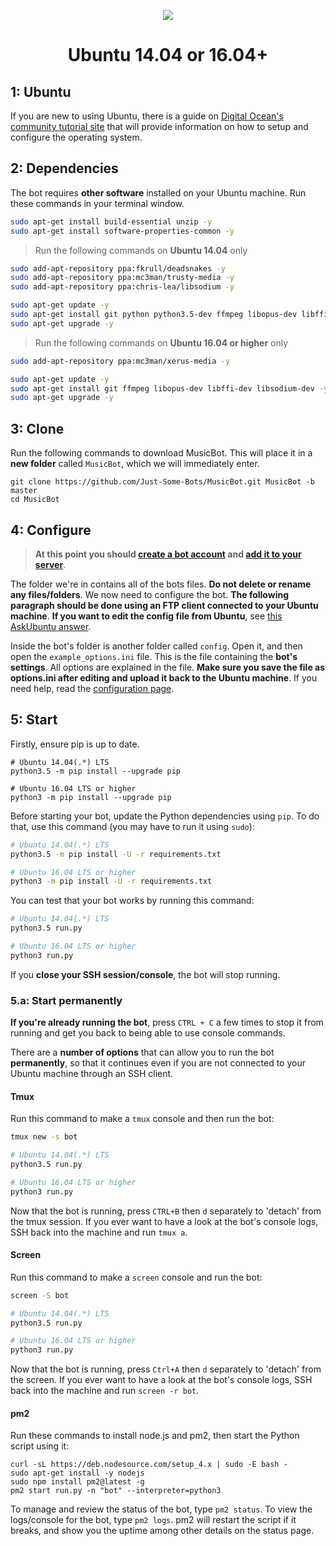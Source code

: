 <p align="center">
<img src="http://i.imgur.com/iqvMAWb.png">
</p>

<h1 align="center">Ubuntu 14.04 or 16.04+</h1>

## 1: Ubuntu
If you are new to using Ubuntu, there is a guide on [Digital Ocean's community tutorial site](https://www.digitalocean.com/community/tutorials/initial-server-setup-with-ubuntu-14-04) that will provide information on how to setup and configure the operating system.

## 2: Dependencies
The bot requires **other software** installed on your Ubuntu machine. Run these commands in your terminal window.

```sh
sudo apt-get install build-essential unzip -y
sudo apt-get install software-properties-common -y
```

> Run the following commands on **Ubuntu 14.04** only

```sh
sudo add-apt-repository ppa:fkrull/deadsnakes -y
sudo add-apt-repository ppa:mc3man/trusty-media -y
sudo add-apt-repository ppa:chris-lea/libsodium -y

sudo apt-get update -y
sudo apt-get install git python python3.5-dev ffmpeg libopus-dev libffi-dev libsodium-dev -y
sudo apt-get upgrade -y
```

> Run the following commands on **Ubuntu 16.04 or higher** only

```sh
sudo add-apt-repository ppa:mc3man/xerus-media -y

sudo apt-get update -y
sudo apt-get install git ffmpeg libopus-dev libffi-dev libsodium-dev -y
sudo apt-get upgrade -y
```

## 3: Clone

Run the following commands to download MusicBot. This will place it in a **new folder** called `MusicBot`, which we will immediately enter.

    git clone https://github.com/Just-Some-Bots/MusicBot.git MusicBot -b master
    cd MusicBot

## 4: Configure

> **At this point you should [create a bot account](https://github.com/Just-Some-Bots/MusicBot/wiki/FAQ#how-do-i-create-a-bot-account) and [add it to your server](https://github.com/Just-Some-Bots/MusicBot/wiki/FAQ#how-do-i-add-my-bot-account-to-a-server)**.

The folder we're in contains all of the bots files. **Do not delete or rename any files/folders**. We now need to configure the bot. **The following paragraph should be done using an FTP client connected to your Ubuntu machine**. **If you want to edit the config file from Ubuntu**, see [this AskUbuntu answer](http://askubuntu.com/a/54222).

Inside the bot's folder is another folder called `config`. Open it, and then open the `example_options.ini` file. This is the file containing the **bot's settings**. All options are explained in the file. **Make sure you save the file as options.ini after editing and upload it back to the Ubuntu machine**. If you need help, read the [configuration page](https://github.com/Just-Some-Bots/MusicBot/wiki/Configuration).

## 5: Start
Firstly, ensure pip is up to date. 

```
# Ubuntu 14.04(.*) LTS
python3.5 -m pip install --upgrade pip

# Ubuntu 16.04 LTS or higher
python3 -m pip install --upgrade pip
```

Before starting your bot, update the Python dependencies using `pip`. To do that, use this command (you may have to run it using `sudo`):

```sh
# Ubuntu 14.04(.*) LTS
python3.5 -m pip install -U -r requirements.txt

# Ubuntu 16.04 LTS or higher
python3 -m pip install -U -r requirements.txt
```

You can test that your bot works by running this command:

```sh
# Ubuntu 14.04(.*) LTS
python3.5 run.py

# Ubuntu 16.04 LTS or higher
python3 run.py
```

If you **close your SSH session/console**, the bot will stop running.

### 5.a: Start permanently
**If you're already running the bot**, press `CTRL + C` a few times to stop it from running and get you back to being able to use console commands.

There are a **number of options** that can allow you to run the bot **permanently**, so that it continues even if you are not connected to your Ubuntu machine through an SSH client.

#### Tmux
Run this command to make a `tmux` console and then run the bot:

```sh
tmux new -s bot

# Ubuntu 14.04(.*) LTS
python3.5 run.py

# Ubuntu 16.04 LTS or higher
python3 run.py
```

Now that the bot is running, press `CTRL+B` then `d` separately to 'detach' from the tmux session. If you ever want to have a look at the bot's console logs, SSH back into the machine and run `tmux a`.

#### Screen
Run this command to make a `screen` console and run the bot:

```sh
screen -S bot

# Ubuntu 14.04(.*) LTS
python3.5 run.py

# Ubuntu 16.04 LTS or higher
python3 run.py
```

Now that the bot is running, press `Ctrl+A` then `d` separately to 'detach' from the screen. If you ever want to have a look at the bot's console logs, SSH back into the machine and run `screen -r bot`.

#### pm2
Run these commands to install node.js and pm2, then start the Python script using it:

    curl -sL https://deb.nodesource.com/setup_4.x | sudo -E bash -
    sudo apt-get install -y nodejs
    sudo npm install pm2@latest -g
    pm2 start run.py -n "bot" --interpreter=python3

To manage and review the status of the bot, type `pm2 status`. To view the logs/console for the bot, type `pm2 logs`. pm2 will restart the script if it breaks, and show you the uptime among other details on the status page.